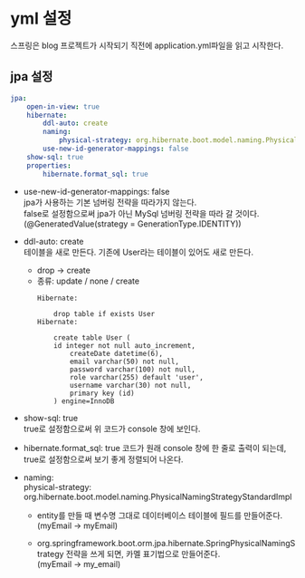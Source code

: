 # yml 설정
스프링은 blog 프로젝트가 시작되기 직전에 application.yml파일을 읽고 시작한다.

## jpa 설정
```yml
jpa:
    open-in-view: true
    hibernate:
        ddl-auto: create
        naming:
            physical-strategy: org.hibernate.boot.model.naming.PhysicalNamingStrategyStandardImpl
        use-new-id-generator-mappings: false
    show-sql: true
    properties:
        hibernate.format_sql: true
```
- use-new-id-generator-mappings: false  
 jpa가 사용하는 기본 넘버링 전략을 따라가지 않는다.   
 false로 설정함으로써 jpa가 아닌 MySql 넘버링 전략을 따라 갈 것이다.  (@GeneratedValue(strategy = GenerationType.IDENTITY))

- ddl-auto: create  
테이블을 새로 만든다. 기존에 User라는 테이블이 있어도 새로 만든다. 
  - drop -> create
  - 종류: update / none / create
    ```
    Hibernate: 
        
        drop table if exists User
    Hibernate: 
        
        create table User (
        id integer not null auto_increment,
            createDate datetime(6),
            email varchar(50) not null,
            password varchar(100) not null,
            role varchar(255) default 'user',
            username varchar(30) not null,
            primary key (id)
        ) engine=InnoDB
    ```

- show-sql: true  
true로 설정함으로써 위 코드가 console 창에 보인다.

- hibernate.format_sql: true
코드가 원래 console 창에 한 줄로 출력이 되는데, true로 설정함으로써 보기 좋게 정렬되어 나온다.

- naming:  
    physical-strategy: org.hibernate.boot.model.naming.PhysicalNamingStrategyStandardImpl

  - entity를 만들 때 변수명 그대로 데이터베이스 테이블에 필드를 만들어준다.  
  (myEmail -> myEmail)

  - org.springframework.boot.orm.jpa.hibernate.SpringPhysicalNamingStrategy 전략을 쓰게 되면, 카멜 표기법으로 만들어준다.  
  (myEmail -> my_email)